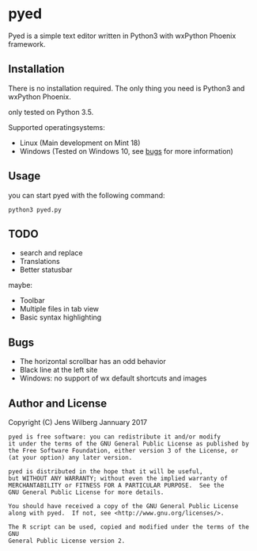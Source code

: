 # pyed

Pyed is a simple text editor written in Python3 with wxPython Phoenix
framework.

## Installation

There is no installation required. The only thing you need is Python3
and wxPython Phoenix.

only tested on Python 3.5.

Supported operatingsystems:

- Linux (Main development on Mint 18)
- Windows (Tested on Windows 10, see [bugs](#bugs) for more information)

## Usage

you can start pyed with the following command:

    python3 pyed.py

## TODO

- search and replace
- Translations
- Better statusbar

maybe:

- Toolbar
- Multiple files in tab view
- Basic syntax highlighting

## Bugs

- The horizontal scrollbar has an odd behavior
- Black line at the left site
- Windows: no support of wx default shortcuts and images

## Author and License

Copyright (C) Jens Wilberg Jannuary 2017

    pyed is free software: you can redistribute it and/or modify
    it under the terms of the GNU General Public License as published by
    the Free Software Foundation, either version 3 of the License, or
    (at your option) any later version.

    pyed is distributed in the hope that it will be useful,
    but WITHOUT ANY WARRANTY; without even the implied warranty of
    MERCHANTABILITY or FITNESS FOR A PARTICULAR PURPOSE.  See the
    GNU General Public License for more details.

    You should have received a copy of the GNU General Public License
    along with pyed.  If not, see <http://www.gnu.org/licenses/>.

    The R script can be used, copied and modified under the terms of the GNU
    General Public License version 2.
